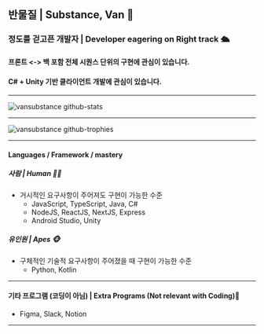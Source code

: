 ## 반물질 | Substance, Van 🔑
### 정도를 걷고픈 개발자 | Developer eagering on Right track 🛳
#### 프론트 <-> 백 포함 전체 시퀀스 단위의 구현에 관심이 있습니다.
#### C# + Unity 기반 클라이언트 개발에 관심이 있습니다. 

---
![vansubstance github-stats](https://stats.hyochan.dev/api/github-stats-advanced?login=vansubstance)

---
![vansubstance github-trophies](https://stats.hyochan.dev/api/github-trophies?login=vansubstance)

---
#### Languages / Framework / mastery

##### 사람 | Human 👷‍♂️
- 거시적인 요구사항이 주어져도 구현이 가능한 수준
  - JavaScript, TypeScript, Java, C#
  - NodeJS, ReactJS, NextJS, Express
  - Android Studio, Unity

##### 유인원 | Apes 🐵
- 구체적인 기술적 요구사항이 주어졌을 때 구현이 가능한 수준
  - Python, Kotlin

---
#### 기타 프로그램 (코딩이 아님) | Extra Programs (Not relevant with Coding)🤔
- Figma, Slack, Notion

---
<!--
**VanSubstance/Vansubstance** is a ✨ _special_ ✨ repository because its `README.md` (this file) appears on your GitHub profile.

Here are some ideas to get you started:

- 🔭 I’m currently working on ...
- 🌱 I’m currently learning ...
- 👯 I’m looking to collaborate on ...
- 🤔 I’m looking for help with ...
- 💬 Ask me about ...
- 📫 How to reach me: ...
- 😄 Pronouns: ...
- ⚡ Fun fact: ...
-->
